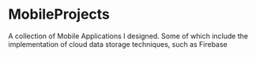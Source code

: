 # MobileProjects
A collection of Mobile Applications I designed. Some of which include the implementation of cloud data storage techniques, such as Firebase
